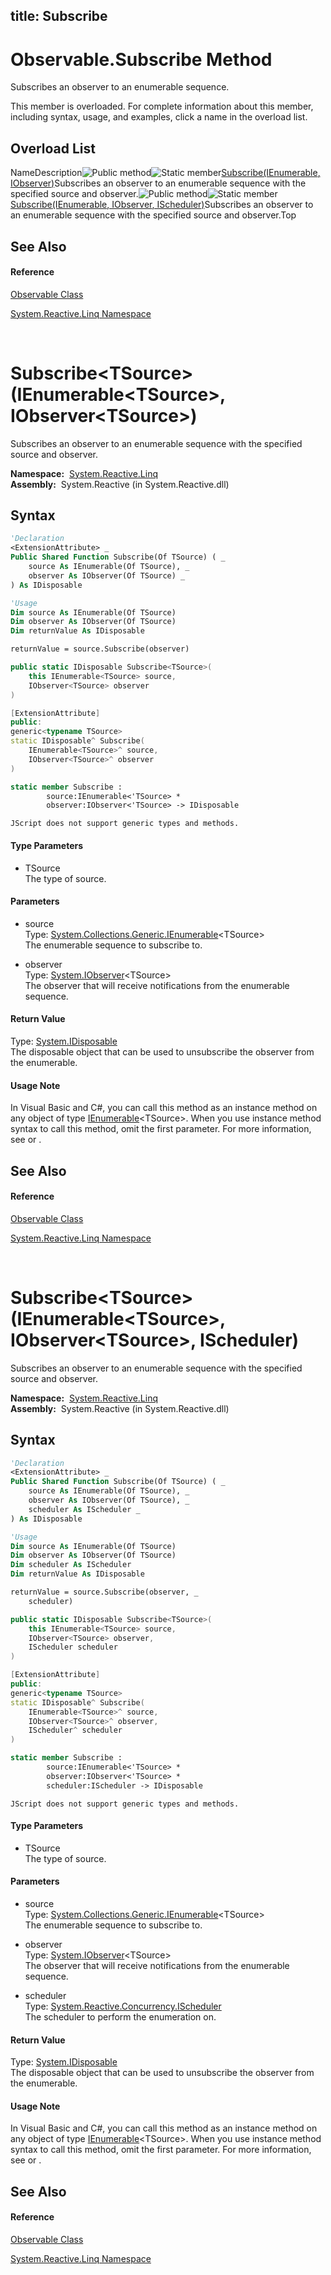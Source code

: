 title: Subscribe
---
# Observable.Subscribe Method

Subscribes an observer to an enumerable sequence.

This member is overloaded. For complete information about this member, including syntax, usage, and examples, click a name in the overload list.

## Overload List

NameDescription![Public method](https://reactiveui.net/assets/img/Hh303103.pubmethod(en-us,VS.103).gif "Public method")![Static member](https://reactiveui.net/assets/img/Hh244319.static(en-us,VS.103).gif "Static member")[Subscribe<TSource>(IEnumerable<TSource>, IObserver<TSource>)](https://msdn.microsoft.com/en-us/library/m:system.reactive.linq.observable.subscribe%60%601(system.collections.generic.ienumerable%7b%60%600%7d%2csystem.iobserver%7b%60%600%7d)(v=VS.103))Subscribes an observer to an enumerable sequence with the specified source and observer.![Public method](https://reactiveui.net/assets/img/Hh303103.pubmethod(en-us,VS.103).gif "Public method")![Static member](https://reactiveui.net/assets/img/Hh244319.static(en-us,VS.103).gif "Static member")[Subscribe<TSource>(IEnumerable<TSource>, IObserver<TSource>, IScheduler)](https://msdn.microsoft.com/en-us/library/m:system.reactive.linq.observable.subscribe%60%601(system.collections.generic.ienumerable%7b%60%600%7d%2csystem.iobserver%7b%60%600%7d%2csystem.reactive.concurrency.ischeduler)(v=VS.103))Subscribes an observer to an enumerable sequence with the specified source and observer.Top

## See Also

#### Reference

[Observable Class](Observable/Observable)

[System.Reactive.Linq Namespace](System.Reactive.Linq/System.Reactive.Linq)



<br />

# Subscribe\<TSource\>(IEnumerable\<TSource\>, IObserver\<TSource\>)

Subscribes an observer to an enumerable sequence with the specified source and observer.

**Namespace:**  [System.Reactive.Linq](System.Reactive.Linq/System.Reactive.Linq)  
**Assembly:**  System.Reactive (in System.Reactive.dll)

## Syntax

```vb
'Declaration
<ExtensionAttribute> _
Public Shared Function Subscribe(Of TSource) ( _
    source As IEnumerable(Of TSource), _
    observer As IObserver(Of TSource) _
) As IDisposable
```

```vb
'Usage
Dim source As IEnumerable(Of TSource)
Dim observer As IObserver(Of TSource)
Dim returnValue As IDisposable

returnValue = source.Subscribe(observer)
```

```csharp
public static IDisposable Subscribe<TSource>(
    this IEnumerable<TSource> source,
    IObserver<TSource> observer
)
```

```c++
[ExtensionAttribute]
public:
generic<typename TSource>
static IDisposable^ Subscribe(
    IEnumerable<TSource>^ source, 
    IObserver<TSource>^ observer
)
```

```fsharp
static member Subscribe : 
        source:IEnumerable<'TSource> * 
        observer:IObserver<'TSource> -> IDisposable 
```

```jscript
JScript does not support generic types and methods.
```

#### Type Parameters

- TSource  
  The type of source.

#### Parameters

- source  
  Type: [System.Collections.Generic.IEnumerable](https://msdn.microsoft.com/en-us/library/9eekhta0)\<TSource\>  
  The enumerable sequence to subscribe to.

- observer  
  Type: [System.IObserver](https://msdn.microsoft.com/en-us/library/Dd783449)\<TSource\>  
  The observer that will receive notifications from the enumerable sequence.

#### Return Value

Type: [System.IDisposable](https://msdn.microsoft.com/en-us/library/aax125c9)  
The disposable object that can be used to unsubscribe the observer from the enumerable.

#### Usage Note

In Visual Basic and C\#, you can call this method as an instance method on any object of type [IEnumerable](https://msdn.microsoft.com/en-us/library/9eekhta0)\<TSource\>. When you use instance method syntax to call this method, omit the first parameter. For more information, see [](https://msdn.microsoft.com/en-us/library/Bb384936) or [](https://msdn.microsoft.com/en-us/library/Bb383977).

## See Also

#### Reference

[Observable Class](Observable/Observable)

[System.Reactive.Linq Namespace](System.Reactive.Linq/System.Reactive.Linq)



<br />

# Subscribe\<TSource\>(IEnumerable\<TSource\>, IObserver\<TSource\>, IScheduler)

Subscribes an observer to an enumerable sequence with the specified source and observer.

**Namespace:**  [System.Reactive.Linq](System.Reactive.Linq/System.Reactive.Linq)  
**Assembly:**  System.Reactive (in System.Reactive.dll)

## Syntax

```vb
'Declaration
<ExtensionAttribute> _
Public Shared Function Subscribe(Of TSource) ( _
    source As IEnumerable(Of TSource), _
    observer As IObserver(Of TSource), _
    scheduler As IScheduler _
) As IDisposable
```

```vb
'Usage
Dim source As IEnumerable(Of TSource)
Dim observer As IObserver(Of TSource)
Dim scheduler As IScheduler
Dim returnValue As IDisposable

returnValue = source.Subscribe(observer, _
    scheduler)
```

```csharp
public static IDisposable Subscribe<TSource>(
    this IEnumerable<TSource> source,
    IObserver<TSource> observer,
    IScheduler scheduler
)
```

```c++
[ExtensionAttribute]
public:
generic<typename TSource>
static IDisposable^ Subscribe(
    IEnumerable<TSource>^ source, 
    IObserver<TSource>^ observer, 
    IScheduler^ scheduler
)
```

```fsharp
static member Subscribe : 
        source:IEnumerable<'TSource> * 
        observer:IObserver<'TSource> * 
        scheduler:IScheduler -> IDisposable 
```

```jscript
JScript does not support generic types and methods.
```

#### Type Parameters

- TSource  
  The type of source.

#### Parameters

- source  
  Type: [System.Collections.Generic.IEnumerable](https://msdn.microsoft.com/en-us/library/9eekhta0)\<TSource\>  
  The enumerable sequence to subscribe to.

- observer  
  Type: [System.IObserver](https://msdn.microsoft.com/en-us/library/Dd783449)\<TSource\>  
  The observer that will receive notifications from the enumerable sequence.

- scheduler  
  Type: [System.Reactive.Concurrency.IScheduler](IScheduler/IScheduler)  
  The scheduler to perform the enumeration on.

#### Return Value

Type: [System.IDisposable](https://msdn.microsoft.com/en-us/library/aax125c9)  
The disposable object that can be used to unsubscribe the observer from the enumerable.

#### Usage Note

In Visual Basic and C\#, you can call this method as an instance method on any object of type [IEnumerable](https://msdn.microsoft.com/en-us/library/9eekhta0)\<TSource\>. When you use instance method syntax to call this method, omit the first parameter. For more information, see [](https://msdn.microsoft.com/en-us/library/Bb384936) or [](https://msdn.microsoft.com/en-us/library/Bb383977).

## See Also

#### Reference

[Observable Class](Observable/Observable)

[System.Reactive.Linq Namespace](System.Reactive.Linq/System.Reactive.Linq)
